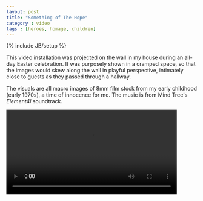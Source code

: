 ```yaml
---
layout: post
title: "Something of The Hope"
category : video
tags : [heroes, homage, children]
---
```

{% include JB/setup %}

This video installation was projected on the wall in my house during an all-day Easter celebration. It was purposely shown in a cramped space, so that the images would skew along the wall in playful perspective, intimately close to guests as they passed through a hallway. 

The visuals are all macro images of 8mm film stock from my early childhood (early 1970s), a time of innocence for me. The music is from Mind Tree's *Element4l* soundtrack.

<video controls="controls" width="450" name="Something of The Hope" src="/assets/somehope.mp4"></video>


